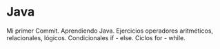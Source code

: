 # Java
Mi primer Commit. Aprendiendo Java.
Ejercicios operadores aritméticos, relacionales, lógicos.
Condicionales if - else.
Ciclos for - while.
